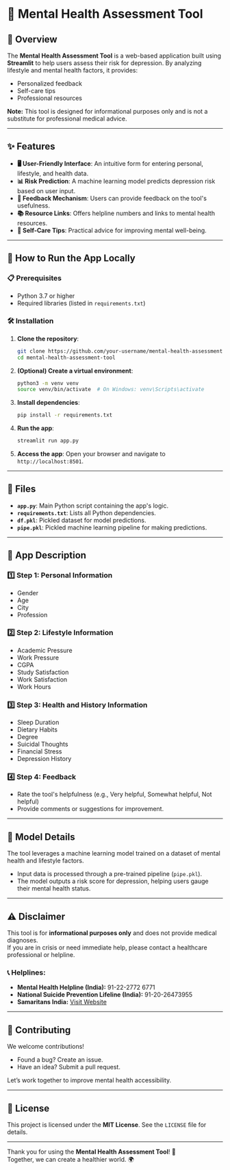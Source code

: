 
# 🧠 Mental Health Assessment Tool

## 🌟 Overview

The **Mental Health Assessment Tool** is a web-based application built using **Streamlit** to help users assess their risk for depression. By analyzing lifestyle and mental health factors, it provides:  
- Personalized feedback  
- Self-care tips  
- Professional resources  

**Note:** This tool is designed for informational purposes only and is not a substitute for professional medical advice.

---

## ✨ Features

- **🖥️ User-Friendly Interface**: An intuitive form for entering personal, lifestyle, and health data.  
- **📊 Risk Prediction**: A machine learning model predicts depression risk based on user input.  
- **💬 Feedback Mechanism**: Users can provide feedback on the tool's usefulness.  
- **📚 Resource Links**: Offers helpline numbers and links to mental health resources.  
- **🌿 Self-Care Tips**: Practical advice for improving mental well-being.  

---

## 🚀 How to Run the App Locally

### 📋 Prerequisites

- Python 3.7 or higher  
- Required libraries (listed in `requirements.txt`)  

### 🛠️ Installation

1. **Clone the repository**:  
   ```bash
   git clone https://github.com/your-username/mental-health-assessment-tool.git
   cd mental-health-assessment-tool
   ```

2. **(Optional) Create a virtual environment**:  
   ```bash
   python3 -m venv venv
   source venv/bin/activate  # On Windows: venv\Scripts\activate
   ```

3. **Install dependencies**:  
   ```bash
   pip install -r requirements.txt
   ```

4. **Run the app**:  
   ```bash
   streamlit run app.py
   ```

5. **Access the app**: Open your browser and navigate to `http://localhost:8501`.  

---

## 📂 Files

- **`app.py`**: Main Python script containing the app's logic.  
- **`requirements.txt`**: Lists all Python dependencies.  
- **`df.pkl`**: Pickled dataset for model predictions.  
- **`pipe.pkl`**: Pickled machine learning pipeline for making predictions.  

---

## 📝 App Description

### 1️⃣ **Step 1: Personal Information**  
- Gender  
- Age  
- City  
- Profession  

### 2️⃣ **Step 2: Lifestyle Information**  
- Academic Pressure  
- Work Pressure  
- CGPA  
- Study Satisfaction  
- Work Satisfaction  
- Work Hours  

### 3️⃣ **Step 3: Health and History Information**  
- Sleep Duration  
- Dietary Habits  
- Degree  
- Suicidal Thoughts  
- Financial Stress  
- Depression History  

### 4️⃣ **Step 4: Feedback**  
- Rate the tool's helpfulness (e.g., Very helpful, Somewhat helpful, Not helpful)  
- Provide comments or suggestions for improvement.  

---

## 🤖 Model Details

The tool leverages a machine learning model trained on a dataset of mental health and lifestyle factors.  
- Input data is processed through a pre-trained pipeline (`pipe.pkl`).  
- The model outputs a risk score for depression, helping users gauge their mental health status.  

---

## ⚠️ Disclaimer

This tool is for **informational purposes only** and does not provide medical diagnoses.  
If you are in crisis or need immediate help, please contact a healthcare professional or helpline.  

### 📞 Helplines:  
- **Mental Health Helpline (India):** 91-22-2772 6771  
- **National Suicide Prevention Lifeline (India):** 91-20-26473955  
- **Samaritans India:** [Visit Website](https://www.samaritansindia.org)  

---

## 🤝 Contributing

We welcome contributions!  
- Found a bug? Create an issue.  
- Have an idea? Submit a pull request.  

Let’s work together to improve mental health accessibility.  

---

## 📜 License

This project is licensed under the **MIT License**. See the `LICENSE` file for details.  

---

Thank you for using the **Mental Health Assessment Tool**! 🌱  
Together, we can create a healthier world. 🌍
